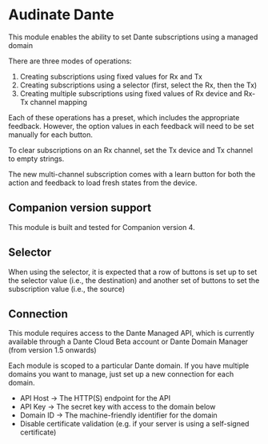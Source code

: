# Audinate Dante

This module enables the ability to set Dante subscriptions using a managed domain

There are three modes of operations:

1. Creating subscriptions using fixed values for Rx and Tx
2. Creating subscriptions using a selector (first, select the Rx, then the Tx)
3. Creating multiple subscriptions using fixed values of Rx device and Rx-Tx channel mapping

Each of these operations has a preset, which includes the appropriate feedback. However, the option values in each feedback will need to be set manually for each button.

To clear subscriptions on an Rx channel, set the Tx device and Tx channel to empty strings.

The new multi-channel subscription comes with a learn button for both the action and feedback to load fresh states from the device.

## Companion version support

This module is built and tested for Companion version 4.

## Selector

When using the selector, it is expected that a row of buttons is set up to set the selector value (i.e., the destination) and another set of buttons to set the subscription value (i.e., the source)

## Connection

This module requires access to the Dante Managed API, which is currently available through a Dante Cloud Beta account or Dante Domain Manager (from version 1.5 onwards)

Each module is scoped to a particular Dante domain. If you have multiple domains you want to manage, just set up a new connection for each domain.

- API Host -> The HTTP(S) endpoint for the API
- API Key -> The secret key with access to the domain below
- Domain ID -> The machine-friendly identifier for the domain
- Disable certificate validation (e.g. if your server is using a self-signed certificate)
